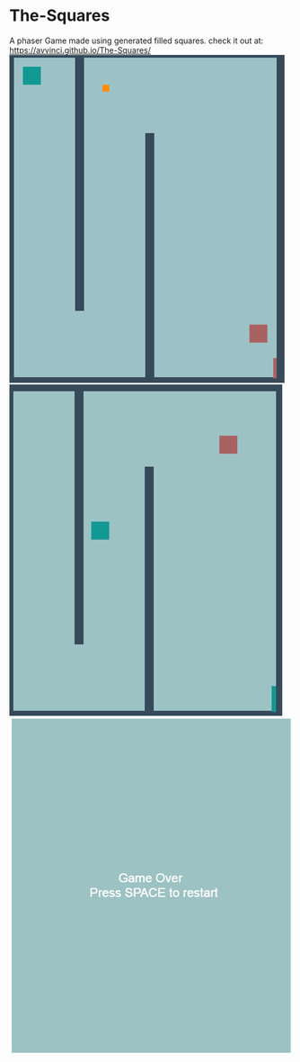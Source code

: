# The-Squares
A phaser Game made using generated filled  squares.
check it out at: https://avvinci.github.io/The-Squares/
<img src="https://github.com/avvinci/The-Squares/blob/gh-pages/The%20Squares.png" >
<img src="https://github.com/avvinci/The-Squares/blob/gh-pages/Desctop%20screenshot1.png" >
<img src="https://github.com/avvinci/The-Squares/blob/gh-pages/Desctop%20screenshot.png"  style="margin:2px">

